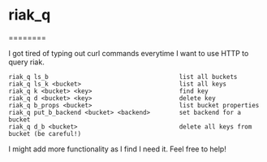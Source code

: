 # riak_q
========

I got tired of typing out curl commands everytime I want to use HTTP to query riak.

```
riak_q ls_b                                    list all buckets
riak_q ls_k <bucket>                           list all keys
riak_q k <bucket> <key>                        find key
riak_q d <bucket> <key>                        delete key
riak_q b_props <bucket>                        list bucket properties
riak_q put_b_backend <bucket> <backend>        set backend for a bucket
riak_q d_b <bucket>                            delete all keys from bucket (be careful!)
```

I might add more functionality as I find I need it. Feel free to help!
